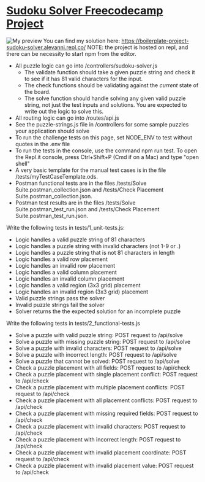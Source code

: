 # [Sudoku Solver Freecodecamp Project](https://www.freecodecamp.org/learn/quality-assurance/quality-assurance-projects/sudoku-solver)
![My preview](https://lh3.googleusercontent.com/2C5PPzqclDobaPnoNQZBhqV80Ws2exG6V0PT_IxTTrDzveKDzmDCcyT9TnTyVrGRUtGwt_s2bfsj1bLQqCR2UNdnN9UrHjYwx4fOuTqxQ1lI0oi8A-V3jQOkrfWzvdr5XDBPXHA2QQ=w2400)
You can find my solution here: https://boilerplate-project-sudoku-solver.alevanni.repl.co/
NOTE: the project is hosted on repl, and there can be necessity to start npm from the editor.

- All puzzle logic can go into /controllers/sudoku-solver.js
     - The validate function should take a given puzzle string and check it to see if it has 81 valid characters for the input.
     - The check functions should be validating against the _current_ state of the board.
     - The solve function should handle solving any given valid puzzle string, not just the test inputs and solutions. You are expected to write out the logic to solve this.
- All routing logic can go into /routes/api.js
- See the puzzle-strings.js file in /controllers for some sample puzzles your application should solve
- To run the challenge tests on this page, set NODE_ENV to test without quotes in the .env file
- To run the tests in the console, use the command npm run test. To open the Repl.it console, press Ctrl+Shift+P (Cmd if on a Mac) and type "open shell"
- A very basic template for the manual test cases is in the file /tests/myTestCaseTemplate.ods. 
- Postman functional tests are in the files /tests/Solve Suite.postman_collection.json and /tests/Check Placement Suite.postman_collection.json.
- Postman test results are in the files /tests/Solve Suite.postman_test_run.json and /tests/Check Placement Suite.postman_test_run.json.


Write the following tests in tests/1_unit-tests.js:

- Logic handles a valid puzzle string of 81 characters
- Logic handles a puzzle string with invalid characters (not 1-9 or .)
- Logic handles a puzzle string that is not 81 characters in length
- Logic handles a valid row placement
- Logic handles an invalid row placement
- Logic handles a valid column placement
- Logic handles an invalid column placement
- Logic handles a valid region (3x3 grid) placement
- Logic handles an invalid region (3x3 grid) placement
- Valid puzzle strings pass the solver
- Invalid puzzle strings fail the solver
- Solver returns the the expected solution for an incomplete puzzle

Write the following tests in tests/2_functional-tests.js

- Solve a puzzle with valid puzzle string: POST request to /api/solve
- Solve a puzzle with missing puzzle string: POST request to /api/solve
- Solve a puzzle with invalid characters: POST request to /api/solve
- Solve a puzzle with incorrect length: POST request to /api/solve
- Solve a puzzle that cannot be solved: POST request to /api/solve
- Check a puzzle placement with all fields: POST request to /api/check
- Check a puzzle placement with single placement conflict: POST request to /api/check
- Check a puzzle placement with multiple placement conflicts: POST request to /api/check
- Check a puzzle placement with all placement conflicts: POST request to /api/check
- Check a puzzle placement with missing required fields: POST request to /api/check
- Check a puzzle placement with invalid characters: POST request to /api/check
- Check a puzzle placement with incorrect length: POST request to /api/check
- Check a puzzle placement with invalid placement coordinate: POST request to /api/check
- Check a puzzle placement with invalid placement value: POST request to /api/check
